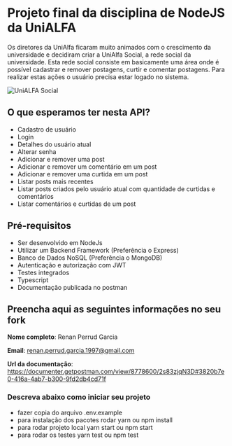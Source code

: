 # Projeto final da disciplina de NodeJS da UniALFA

Os diretores da UniAlfa ficaram muito animados com o crescimento da universidade e decidiram criar a UniAlfa Social, a rede social da universidade. Esta rede social consiste em basicamente uma área onde é possível cadastrar e remover postagens, curtir e comentar postagens. Para realizar estas ações o usuário precisa estar logado no sistema.

![UniALFA Social](logo.png)

## O que esperamos ter nesta API?

-   Cadastro de usuário
-   Login
-   Detalhes do usuário atual
-   Alterar senha
-   Adicionar e remover uma post
-   Adicionar e remover um comentário em um post
-   Adicionar e remover uma curtida em um post
-   Listar posts mais recentes
-   Listar posts criados pelo usuário atual com quantidade de curtidas e comentários
-   Listar comentários e curtidas de um post

## Pré-requisitos

-   Ser desenvolvido em NodeJs
-   Utilizar um Backend Framework (Preferência o Express)
-   Banco de Dados NoSQL (Preferência o MongoDB)
-   Autenticação e autorização com JWT
-   Testes integrados
-   Typescript
-   Documentação publicada no postman

## Preencha aqui as seguintes informações no seu fork

**Nome completo**: Renan Perrud Garcia

**Email**: renan.perrud.garcia.1997@gmail.com

**Url da documentação**: https://documenter.getpostman.com/view/8778600/2s83zjqN3D#3820b7e0-416a-4ab7-b300-9fd2db4cd71f

### Descreva abaixo como iniciar seu projeto

-   fazer copia do arquivo .env.example
-   para instalação dos pacotes rodar yarn ou npm install
-   para rodar projeto local yarn start ou npm start
-   para rodar os testes yarn test ou npm test
